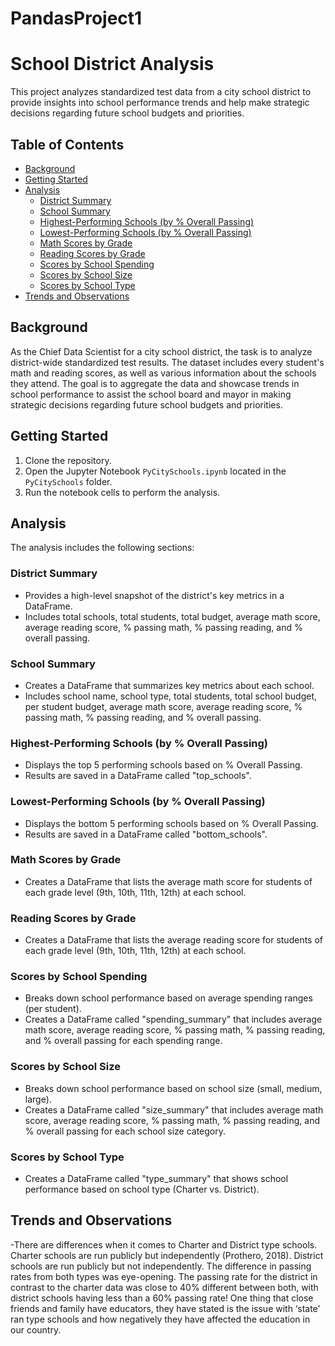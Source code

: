 # PandasProject1

# School District Analysis

This project analyzes standardized test data from a city school district to provide insights into school performance trends and help make strategic decisions regarding future school budgets and priorities.

## Table of Contents
- [Background](#background)
- [Getting Started](#getting-started)
- [Analysis](#analysis)
  - [District Summary](#district-summary)
  - [School Summary](#school-summary)
  - [Highest-Performing Schools (by % Overall Passing)](#highest-performing-schools-by--overall-passing)
  - [Lowest-Performing Schools (by % Overall Passing)](#lowest-performing-schools-by--overall-passing)
  - [Math Scores by Grade](#math-scores-by-grade)
  - [Reading Scores by Grade](#reading-scores-by-grade)
  - [Scores by School Spending](#scores-by-school-spending)
  - [Scores by School Size](#scores-by-school-size)
  - [Scores by School Type](#scores-by-school-type)
- [Trends and Observations](#trends-and-observations)

## Background
As the Chief Data Scientist for a city school district, the task is to analyze district-wide standardized test results. The dataset includes every student's math and reading scores, as well as various information about the schools they attend. The goal is to aggregate the data and showcase trends in school performance to assist the school board and mayor in making strategic decisions regarding future school budgets and priorities.

## Getting Started
1. Clone the repository.
2. Open the Jupyter Notebook `PyCitySchools.ipynb` located in the `PyCitySchools` folder.
3. Run the notebook cells to perform the analysis.

## Analysis
The analysis includes the following sections:

### District Summary
- Provides a high-level snapshot of the district's key metrics in a DataFrame.
- Includes total schools, total students, total budget, average math score, average reading score, % passing math, % passing reading, and % overall passing.

### School Summary
- Creates a DataFrame that summarizes key metrics about each school.
- Includes school name, school type, total students, total school budget, per student budget, average math score, average reading score, % passing math, % passing reading, and % overall passing.

### Highest-Performing Schools (by % Overall Passing)
- Displays the top 5 performing schools based on % Overall Passing.
- Results are saved in a DataFrame called "top_schools".

### Lowest-Performing Schools (by % Overall Passing)
- Displays the bottom 5 performing schools based on % Overall Passing.
- Results are saved in a DataFrame called "bottom_schools".

### Math Scores by Grade
- Creates a DataFrame that lists the average math score for students of each grade level (9th, 10th, 11th, 12th) at each school.

### Reading Scores by Grade
- Creates a DataFrame that lists the average reading score for students of each grade level (9th, 10th, 11th, 12th) at each school.

### Scores by School Spending
- Breaks down school performance based on average spending ranges (per student).
- Creates a DataFrame called "spending_summary" that includes average math score, average reading score, % passing math, % passing reading, and % overall passing for each spending range.

### Scores by School Size
- Breaks down school performance based on school size (small, medium, large).
- Creates a DataFrame called "size_summary" that includes average math score, average reading score, % passing math, % passing reading, and % overall passing for each school size category.

### Scores by School Type
- Creates a DataFrame called "type_summary" that shows school performance based on school type (Charter vs. District).

## Trends and Observations
-There are differences when it comes to Charter and District type schools.  Charter schools are run publicly but independently (Prothero, 2018).  District schools are run publicly but not independently.  The difference in passing rates from both types was eye-opening.  The passing rate for the district in contrast to the charter data was close to 40% different between both, with district schools having less than a 60% passing rate!  One thing that close friends and family have educators, they have stated is the issue with ‘state’ ran type schools and how negatively they have affected the education in our country.
